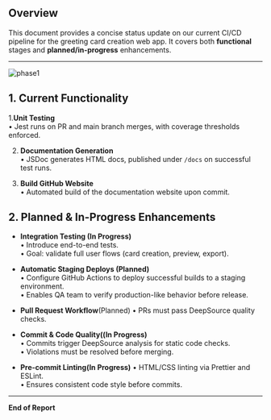 ## Overview

This document provides a concise status update on our current CI/CD pipeline for the greeting card creation web app. It covers both **functional** stages and **planned/in-progress** enhancements.

---
![phase1](https://github.com/user-attachments/assets/c821febc-e154-4eb5-91da-ff2b43bde631)
## 1. Current Functionality

1.**Unit Testing**  
   • Jest runs on PR and main branch merges, with coverage thresholds enforced.

2. **Documentation Generation**  
   • JSDoc generates HTML docs, published under `/docs` on successful test runs.

3. **Build GitHub Website**  
   • Automated build of the documentation website upon commit.

   
## 2. Planned & In-Progress Enhancements

- **Integration Testing (In Progress)**  
  • Introduce end-to-end tests.  
  • Goal: validate full user flows (card creation, preview, export).

- **Automatic Staging Deploys (Planned)**  
  • Configure GitHub Actions to deploy successful builds to a staging environment.  
  • Enables QA team to verify production-like behavior before release.
  
- **Pull Request Workflow**(Planned)
   • PRs must pass DeepSource quality checks.
  
- **Commit & Code Quality((In Progress)**  
   • Commits trigger DeepSource analysis for static code checks.  
   • Violations must be resolved before merging.
- **Pre-commit Linting(In Progress)**
   • HTML/CSS linting via Prettier and ESLint.  
   • Ensures consistent code style before commits.

---

**End of Report**
